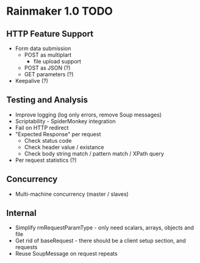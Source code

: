 Rainmaker 1.0 TODO
============================================================

HTTP Feature Support
--------------------
- Form data submission
  - POST as multiplart
  	- file upload support
  - POST as JSON (?)
  - GET parameters (?)
- Keepalive (?)

Testing and Analysis
--------------------
- Improve logging (log only errors, remove Soup messages)
- Scriptability - SpiderMonkey integration
- Fail on HTTP redirect
- "Expected Response" per request
  - Check status code
  - Check header value / existance
  - Check body string match / pattern match / XPath query
- Per request statistics (?)

Concurrency
-----------
- Multi-machine concurrency (master / slaves) 

Internal
--------
- Simplify rmRequestParamType - only need scalars, arrays, objects and file
- Get rid of baseRequest - there should be a client setup section, and requests
- Reuse SoupMessage on request repeats